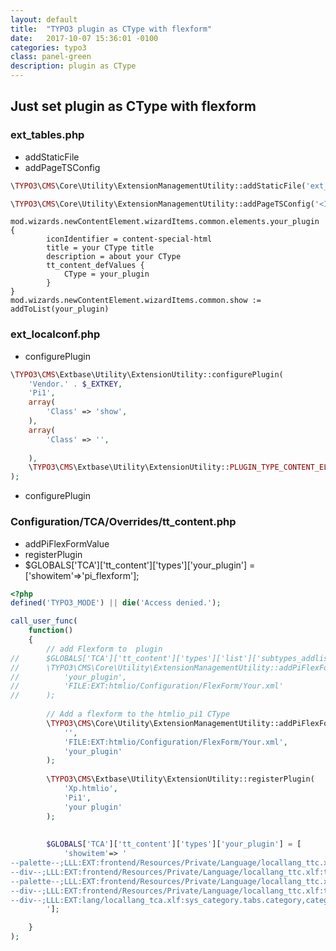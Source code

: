 ```yaml
---
layout: default
title:  "TYPO3 plugin as CType with flexform"
date:   2017-10-07 15:36:01 -0100
categories: typo3
class: panel-green
description: plugin as CType
---
```


## Just set plugin as CType with flexform

### ext_tables.php

* addStaticFile
* addPageTSConfig

```php
\TYPO3\CMS\Core\Utility\ExtensionManagementUtility::addStaticFile('ext_name', 'Configuration/TypoScript', 'your ext plugin');

\TYPO3\CMS\Core\Utility\ExtensionManagementUtility::addPageTSConfig('<INCLUDE_TYPOSCRIPT: source="FILE:EXT:ext_name/Configuration/PageTS/pageSetup.txt">');
```
```TYPOSCRIPT
mod.wizards.newContentElement.wizardItems.common.elements.your_plugin {
		iconIdentifier = content-special-html
		title = your CType title
		description = about your CType
		tt_content_defValues {
			CType = your_plugin
		}
}
mod.wizards.newContentElement.wizardItems.common.show := addToList(your_plugin)
```

### ext_localconf.php

* configurePlugin

```php
\TYPO3\CMS\Extbase\Utility\ExtensionUtility::configurePlugin(
	'Vendor.' . $_EXTKEY,
	'Pi1',
	array(
		'Class' => 'show',
	),
	array(
		'Class' => '',
		
	),
	\TYPO3\CMS\Extbase\Utility\ExtensionUtility::PLUGIN_TYPE_CONTENT_ELEMENT
);
```

* configurePlugin

### Configuration/TCA/Overrides/tt_content.php

* addPiFlexFormValue
* registerPlugin
* $GLOBALS['TCA']['tt_content']['types']['your_plugin'] = ['showitem'=>'pi_flexform'];


```php
<?php
defined('TYPO3_MODE') || die('Access denied.');

call_user_func(
    function()
    {
        // add Flexform	to 	plugin
//		$GLOBALS['TCA']['tt_content']['types']['list']['subtypes_addlist']['your_plugin'] = 'pi_flexform';
//		\TYPO3\CMS\Core\Utility\ExtensionManagementUtility::addPiFlexFormValue(
//			'your_plugin',
//			'FILE:EXT:htmlio/Configuration/FlexForm/Your.xml'
//		);
		
		// Add a flexform to the htmlio_pi1 CType
		\TYPO3\CMS\Core\Utility\ExtensionManagementUtility::addPiFlexFormValue(
			'',
			'FILE:EXT:htmlio/Configuration/FlexForm/Your.xml',
			'your_plugin'
		);
		
		\TYPO3\CMS\Extbase\Utility\ExtensionUtility::registerPlugin(
			'Xp.htmlio',
			'Pi1',
			'your plugin'
		);
		
		
		$GLOBALS['TCA']['tt_content']['types']['your_plugin'] = [
			'showitem'=> '
--palette--;LLL:EXT:frontend/Resources/Private/Language/locallang_ttc.xlf:palette.general;general, pi_flexform,
--div--;LLL:EXT:frontend/Resources/Private/Language/locallang_ttc.xlf:tabs.access,hidden;LLL:EXT:frontend/Resources/Private/Language/locallang_ttc.xlf:field.default.hidden,
--palette--;LLL:EXT:frontend/Resources/Private/Language/locallang_ttc.xlf:palette.access;access,
--div--;LLL:EXT:frontend/Resources/Private/Language/locallang_ttc.xlf:tabs.extended,
--div--;LLL:EXT:lang/locallang_tca.xlf:sys_category.tabs.category,categories,
        '];

    }
);

```

